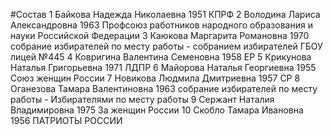 #Состав
1 Байкова Надежда Николаевна 1951 КПРФ
2 Володина Лариса Александровна 1963 Профсоюз работников народного образования и науки Российской Федерации
3 Каюкова Маргарита Романовна 1970 собрание избирателей по месту работы - собранием избирателей ГБОУ лицей №445
4 Ковригина Валентина Семеновна 1958 ЕР
5 Крикунова Наталья Григорьевна 1971 ЛДПР
6 Майорова Наталья Георгиевна 1955 Союз женщин России
7 Новикова Людмила Дмитриевна 1957 СР
8 Оганезова Тамара Валентиновна 1963 собрание избирателей по месту работы - Избирателями по месту работы
9 Сержант Наталия Владимировна 1975 За женщин России
10 Скобло Тамара Ивановна 1956 ПАТРИОТЫ РОССИИ
